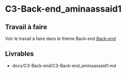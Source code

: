  
# C3-Back-end_aminaassaid1

## Travail à faire
Voir le travail à faire dans le thème Back-end
[Back-end](https://github.com/solicoders/evaluation/issues/7)

## Livrables
- docs/C3-Back-end/C3-Back-end_aminaassaid1.md 
 
